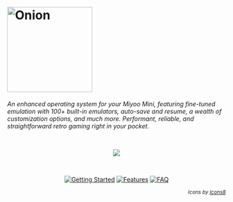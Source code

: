 <p>&nbsp;</p>

# <img alt="Onion" src="https://user-images.githubusercontent.com/44569252/179510333-40793fbc-f2a3-4269-8ab9-569b191d423f.png" width="196px">

*An enhanced operating system for your Miyoo Mini, featuring fine-tuned emulation with 100+ built-in emulators, auto-save and resume, a wealth of customization options, and much more. Performant, reliable, and straightforward retro gaming right in your pocket.*

<p>&nbsp;</p>

<p align="center"><img src="https://user-images.githubusercontent.com/44569252/189437613-6fe9a5ed-b47a-4d4f-babe-a4236f21d6e3.gif"></p>

<p>&nbsp;</p>

<p align="center">
<a href="https://github.com/OnionUI/Onion/wiki"><img alt="Getting Started" src="https://user-images.githubusercontent.com/44569252/190487908-0fb16c8e-5ff5-4ee2-921a-0a9427f26587.png"></a>
<a href="https://github.com/OnionUI/Onion/wiki/Features"><img alt="Features" src="https://user-images.githubusercontent.com/44569252/190487893-7a4a2287-462a-4d91-a4fc-ace80580653a.png"></a>
<a href="https://github.com/OnionUI/Onion/wiki/Frequently-Asked-Questions-%28FAQ%29"><img alt="FAQ" src="https://user-images.githubusercontent.com/44569252/190487922-3d6b8df9-da26-47e8-b397-e4104156ede6.png"></a>
</p>

<p align="right"><sub><i>Icons by <a href="https://icons8.com" target="_blank">Icons8</a></i></sub></p>
